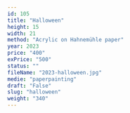 ```yaml
---
id: 105
title: "Halloween"
height: 15
width: 21
method: "Acrylic on Hahnemühle paper"
year: 2023
price: "400"
exPrice: "500"
status: ""
fileName: "2023-halloween.jpg"
medie: "paperpainting"
draft: "False"
slug: "halloween"
weight: "340"
---
```

